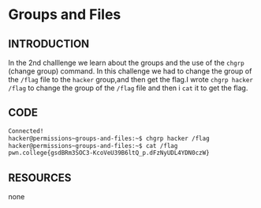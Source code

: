 # Groups and Files
## INTRODUCTION
In the 2nd challlenge we learn about the groups and the use of the `chgrp` (change group) command.
In this challenge we had to change the group of the `/flag` file to the `hacker` group,and then get the flag.I wrote `chgrp hacker /flag` to change the group of the `/flag` file and then i `cat` it to get the flag.
## CODE
```bash
Connected!
hacker@permissions~groups-and-files:~$ chgrp hacker /flag
hacker@permissions~groups-and-files:~$ cat /flag
pwn.college{gsdBRm3SOC3-KcoVeU39B6ltQ_p.dFzNyUDL4YDN0czW}
```
## RESOURCES
none
